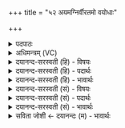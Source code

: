 +++
title = "५२ अयमग्निर्वीरतमो वयोधाः"

+++
<details><summary>पदपाठः</summary>

अ॒यम्। अ॒ग्निः। वी॒रत॑म॒ इति॑ वी॒रऽत॑मः। व॒यो॒धा इति॑ वयः॒ऽधाः। स॒ह॒स्रियः॑। द्यो॒त॒ता॒म्। अप्र॑युच्छ॒न्नित्यप्र॑ऽयुच्छन्। वि॒भ्राज॑मान॒ इति॑ वि॒ऽभ्राज॑मानः। स॒रि॒रस्य॑। मध्ये॑। उप॑। प्र। या॒हि॒। दि॒व्यानि॑। धाम॑। ५२।
</details>

<details><summary>अधिमन्त्रम् (VC)</summary>

- अग्निर्देवता
- परमेष्ठी ऋषिः
- निचृदार्षी त्रिष्टुप्
- धैवतः
</details>

<details><summary>दयानन्द-सरस्वती (हि) - विषयः</summary>

धर्मात्माओं के तुल्य अन्य लोगों को वर्तना चाहिये, यह विषय अगले मन्त्र में कहा है ॥
</details>

<details><summary>दयानन्द-सरस्वती (हि) - पदार्थः</summary>

पदार्थान्वयभाषाः -  जो (अयम्) यह (वीरतमः) अपने बल से शत्रुओं को अत्यन्त व्याप्त होने तथा (वयोधाः) सब के जीवन को धारण करनेवाला (सहस्रियः) असंख्य योद्धाजनों के समान योद्धा (सरिरस्य) आकाश के (मध्ये) बीच (विभ्राजमानः) विशेष करके विद्या और न्याय से प्रकाशित सो (अप्रयुच्छन्) प्रमादरहित होते हुए (अग्निः) अग्नि के तुल्य सेनापति आप (द्योतताम्) प्रकाशित हूजिये और (दिव्यानि) अच्छे (धाम) जन्म, कर्म और स्थानों को (उप, प्र, याहि) प्राप्त हूजिये ॥५२ ॥
</details>

<details><summary>दयानन्द-सरस्वती (हि) - भावार्थः</summary>

भावार्थभाषाः -  मनुष्यों को चाहिये कि धर्मात्मा जनों के साथ निवास कर, प्रमाद को छोड़ और जितेन्द्रियता से अवस्था बढ़ा के विद्या और धर्म के अनुष्ठान से पवित्र होके परोपकारी होवें ॥५२ ॥
</details>

<details><summary>दयानन्द-सरस्वती (सं) - विषयः</summary>

धार्मिकजनवदितरैर्वर्तितव्यमित्याह ॥
</details>

<details><summary>दयानन्द-सरस्वती (सं) - पदार्थः</summary>

पदार्थान्वयभाषाः -  योऽयं वीरतमो वयोधाः सहस्रियः सरिरस्य मध्ये विभ्राजमानोऽप्रयुच्छन्नग्निरिव स भवान् द्योतताम्। दिव्यानि धाम धामानि त्वमुपप्रयाहि ॥५२ ॥
</details>

<details><summary>दयानन्द-सरस्वती (सं) - भावार्थः</summary>

भावार्थभाषाः -  मनुष्या धार्मिकैर्जनैः सहोषित्वा प्रमादं विहाय जितेन्द्रियत्वेन जीवनं वर्धयित्वा विद्याधर्मानुष्ठानेन पवित्रा भूत्वा परोपकारिणः सन्तु ॥५२ ॥
</details>

<details><summary>सविता जोशी ← दयानन्दः (म) - भावार्थः</summary>

भावार्थभाषाः -  माणसांनी धर्मात्मा लोकांबरोबर राहावे. प्रमाद न करता जितेन्द्रिय बनून आयुष्य वाढवावे. विद्या आणि धर्माच्या अनुष्ठानाने पवित्र होऊन परोपकारी बनावे.
</details>